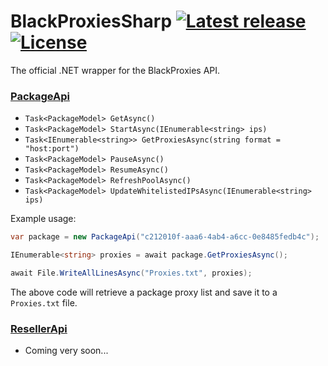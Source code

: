 # BlackProxiesSharp [![Latest release](https://img.shields.io/github/v/release/Laiteux/BlackProxiesSharp?color=blue&style=flat-square)](https://github.com/Laiteux/BlackProxiesSharp/releases) [![License](https://img.shields.io/github/license/Laiteux/BlackProxiesSharp?color=blue&style=flat-square)](https://github.com/Laiteux/BlackProxiesSharp/blob/main/LICENSE)

The official .NET wrapper for the BlackProxies API.

### [PackageApi](https://github.com/Laiteux/BlackProxiesSharp/blob/main/src/BlackProxiesSharp/Api/PackageApi.cs)

- `Task<PackageModel> GetAsync()`
- `Task<PackageModel> StartAsync(IEnumerable<string> ips)`
- `Task<IEnumerable<string>> GetProxiesAsync(string format = "host:port")`
- `Task<PackageModel> PauseAsync()`
- `Task<PackageModel> ResumeAsync()`
- `Task<PackageModel> RefreshPoolAsync()`
- `Task<PackageModel> UpdateWhitelistedIPsAsync(IEnumerable<string> ips)`

Example usage:

```cs
var package = new PackageApi("c212010f-aaa6-4ab4-a6cc-0e8485fedb4c");

IEnumerable<string> proxies = await package.GetProxiesAsync();

await File.WriteAllLinesAsync("Proxies.txt", proxies);
```

The above code will retrieve a package proxy list and save it to a `Proxies.txt` file.

### [ResellerApi](https://github.com/Laiteux/BlackProxiesSharp/blob/main/src/BlackProxiesSharp/Api/ResellerApi.cs)

- Coming very soon...
